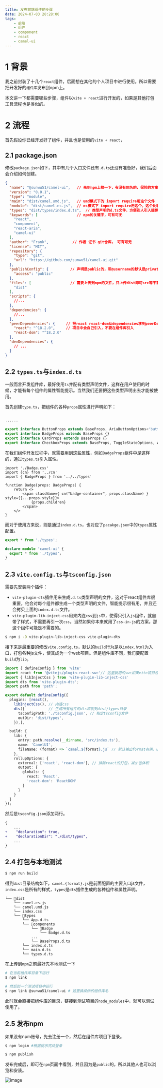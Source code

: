 ```yaml
---
title: 发布前端组件的步骤
date: 2024-07-03 20:28:00
tags:
    - 前端
    - 组件
    - component
    - react
    - camel-ui
---
```

# 1 背景
我之前封装了十几个`react`组件，后面想在其他的个人项目中进行使用，所以需要把开发好的`组件库`发布到npm上。

本文讲一下都需要哪些步骤，组件以`vite + react`进行开发的，如果是其他打包工具流程也是类似的。

# 2 流程
首先假设你已经开发好了组件，并且也是使用的`vite + react`，

## 2.1 package.json
修改`package.json`如下，其中有几个入口文件还有`.d.ts`还没有准备好，我们后面会介绍如何创建。
```json :package.json {2,6,7}
{
  "name": "@sunwu51/camel-ui",   // 先到npm上搜一下，有没有同名的，保险的方案就是@username/xxx
  "version": "0.0.1",
  "type": "module",
  "main": "dist/camel.umd.js",   // umd模式下的 import require用这个文件
  "module": "dist/camel.es.js",  // es模式下 import require用这个，这个比较重要，前端开发都只用es
  "types": "dist/types/index.d.ts",  // 类型声明的d.ts文件，方便别人引入提供智能提示
  "keywords": [                  // npm的关键字，可有可无
    "react",
    "component",
    "react-aria",
    "camel-ui"
  ],
  "author": "Frank",           // 作者 证书 git仓库， 可有可无
  "license": "MIT",
  "repository": {
    "type": "git",
    "url": "https://github.com/sunwu51/camel-ui.git"
  },
  "publishConfig": {          // 声明是public的，带@username的默认是private
    "access": "public"
  },
  "files": [                  // 需要上传到npm的文件，只上传dist即可src等不需要
    "dist"
  ],
  "scripts": {
    //...
  },
  "dependencies": {
    //...
  },
  "peerDependencies": {     // 把react react-dom从dependencies移到peerDependenies，
    "react": "^18.2.0",     // 项目中会自己引入，不要在组件库引入
    "react-dom": "^18.2.0"
  },
  "devDependencies": {
    // ...
  }
}
```
## 2.2 `types.ts`与`index.d.ts`
一般而言开发组件库，最好使用`ts`并配有类型声明文件，这样在用户使用的时候，才能有每个组件的属性智能提示。当然我们还要把这些类型声明出去才能被使用。

首先创建`type.ts`，把组件的各种`props`属性进行声明如下：
```ts :type.ts

......

export interface ButtonProps extends BaseProps, AriaButtonOptions<'button'> {}
export interface BadgeProps extends BaseProps {}
export interface CardProps extends BaseProps {}
export interface CheckboxProps extends BaseProps, ToggleStateOptions, AriaCheckboxProps {}
```

在我们组件开发过程中，就需要用到这些属性，例如`BadgeProps`组件中是这样的，通过`types.ts`引入属性。
```tsx :BadgeProps.tsx
import './Badge.css'
import {cn} from '../cn'
import { BadgeProps } from '../../types'

function Badge(props: BadgeProps) {
    return <>
        <span className={ cn("badge-container", props.className) } style={{...props.style}}>
            {props.children}
        </span>
    </>
}
```

而对于使用方来说，则是通过`index.d.ts`，也对应了`pacakge.json`中的`types`属性配置。
```ts :index.d.ts
export * from './types';

declare module 'camel-ui' {
  export * from './types';
}
```
## 2.3 `vite.config.ts`与`tsconfig.json`
需要先安装两个插件：
- `vite-plugin-dts`插件用来生成`.d.ts`类型声明的文件，这对于react组件库很重要，他会对每个组件都生成一个类型声明的文件，智能提示很有用，并且还会拷贝上面的`index.d.ts`文件。
- `vite-plugin-lib-inject-css`用来内连`css`到`js`中，使得只引入`js`组件，就自带了样式，不需要再引一次`css`。当然如果你本来就用了`css-in-js`的方案，那这个组件可能是不需要的。
```bash
$ npm i -D vite-plugin-lib-inject-css vite-plugin-dts
```

接下来是最重要的修改`vite.config.ts`，默认的`build`行为是以`index.html`为入口，打包各种js文件，使其成为一个web项目。但是组件库不同，我们要配置`build`为`lib`。
```ts :vite.config.ts {3,4,9-12,15-26}
import { defineConfig } from 'vite'
import react from '@vitejs/plugin-react-swc'// 这里我用的swc如果vite项目没选swc的话，应该是另一个插件
import { libInjectCss } from 'vite-plugin-lib-inject-css'
import dts from 'vite-plugin-dts';
import path from 'path';

export default defineConfig({
  plugins: [react(), 
    libInjectCss(), // 内连css
    dts({           // 生成所有组件的dts声明到dist/types目录
      tsconfigPath: './tsconfig.json', // 指定tsconfig文件
      outDir: 'dist/types',
    }),],

  build: {
    lib: {
      entry: path.resolve(__dirname, 'src/index.ts'),
      name: 'CamelUI',
      fileName: (format) => `camel.${format}.js` // 默认输出format有俩，umd和es
    },
    rollupOptions: {
      external: ['react', 'react-dom'], // 排除react的打包，减小包体积
      output: {
        globals: {
          react: 'React',
          'react-dom': 'ReactDOM'
        }
      }
    }
  }
});
```
然后是`tsconfig.json`添加两行。
```diff :tsconfig.json {3,4}
{
    ...
+    "declaration": true,
+    "declarationDir": "./dist/types",
    ...
}
```
## 2.4 打包与本地测试
```bash
$ npm run build
```
得到`dist`目录结构如下，`camel.{format}.js`是前面配置的主要入口js文件，`index.css`是所有的样式，`types`是`dts`插件生成的各种组件和属性声明。
```
└── 📁dist
    └── camel.es.js
    └── camel.umd.js
    └── index.css
    └── 📁types
        └── App.d.ts
        └── 📁components
            └── 📁Badge
                └── Badge.d.ts
            ...
            └── BaseProps.d.ts
        └── index.d.ts
        └── main.d.ts
        └── types.d.ts
```
在上传到`npm`之前最好先本地测试一下
```bash
# 在当前组件库目录下运行
$ npm link

# 然后到一个测试项目中运行
$ npm link @sunwu51/camel-ui # 这里换成你的组件库名
```
此时就会直接把组件库的目录，链接到测试项目的`node_modules`中，就可以测试使用了。
## 2.5 发布npm
如果没有npm账号，先去注册一个，然后在组件库项目下登录。
```bash
$ npm login #根据提示完成登录

$ npm publish 
```
发布完成后，即可在`npm`页面中看到，并且因为是`public`的，所以其他人也可以浏览和安装。

![image](https://i.imgur.com/nru2rHH.png)